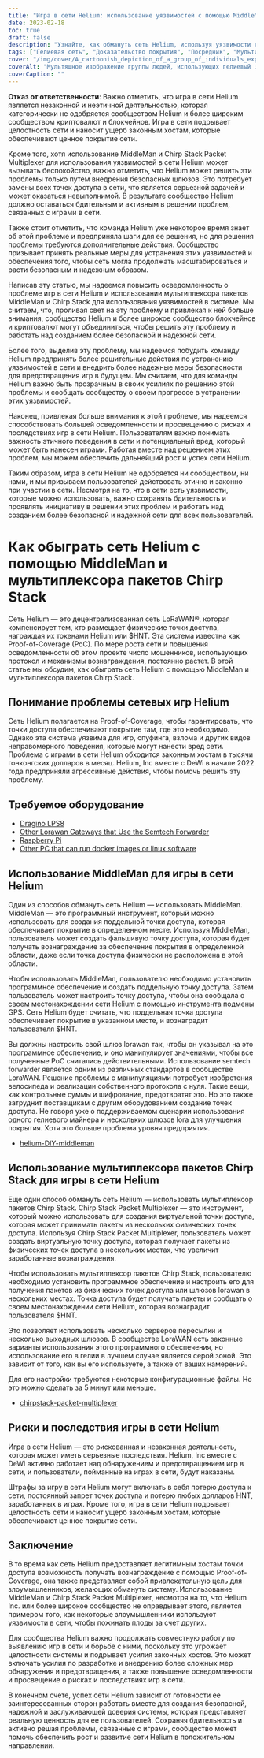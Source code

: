 ```yaml
---
title: "Игра в сети Helium: использование уязвимостей с помощью MiddleMan и мультиплексора пакетов Chirp Stack"
date: 2023-02-18
toc: true
draft: false
description: "Узнайте, как обмануть сеть Helium, используя уязвимости с помощью MiddleMan и Chirp Stack Packet Multiplexer, а также о рисках и последствиях этого."
tags: ["Гелиевая сеть", "Доказательство покрытия", "Посредник", "Мультиплексор пакетов Chirp Stack", "игры", "использование уязвимостей", "Сеть LoRaWAN", "криптовалюта", "блокчейн", "децентрализованная сеть", "горячие точки", "подделка", "мошенничество", "незаконная деятельность", "штрафы", "целостность сети", "награды", "злоумышленники", "сетевая безопасность", "законные хосты"]
cover: "/img/cover/A_cartoonish_depiction_of_a_group_of_individuals_exploiting.png"
coverAlt: "Мультяшное изображение группы людей, использующих гелиевый шар, с изображением шлюза LoRaWAN и мультиплексора пакетов MiddleMan или Chirp Stack на заднем плане."
coverCaption: ""
---
```


**Отказ от ответственности**:
Важно отметить, что игра в сети Helium является незаконной и неэтичной деятельностью, которая категорически не одобряется сообществом Helium и более широким сообществом криптовалют и блокчейнов. Игра в сети подрывает целостность сети и наносит ущерб законным хостам, которые обеспечивают ценное покрытие сети.

Кроме того, хотя использование MiddleMan и Chirp Stack Packet Multiplexer для использования уязвимостей в сети Helium может вызывать беспокойство, важно отметить, что Helium может решить эти проблемы только путем внедрения безопасных шлюзов. Это потребует замены всех точек доступа в сети, что является серьезной задачей и может оказаться невыполнимой. В результате сообщество Helium должно оставаться бдительным и активным в решении проблем, связанных с играми в сети.

Также стоит отметить, что команда Helium уже некоторое время знает об этой проблеме и предприняла шаги для ее решения, но для решения проблемы требуются дополнительные действия. Сообщество призывает принять реальные меры для устранения этих уязвимостей и обеспечения того, чтобы сеть могла продолжать масштабироваться и расти безопасным и надежным образом.

Написав эту статью, мы надеемся повысить осведомленность о проблеме игр в сети Helium и использовании мультиплексора пакетов MiddleMan и Chirp Stack для использования уязвимостей в системе. Мы считаем, что, проливая свет на эту проблему и привлекая к ней больше внимания, сообщество Helium и более широкое сообщество блокчейнов и криптовалют могут объединиться, чтобы решить эту проблему и работать над созданием более безопасной и надежной сети.

Более того, выделив эту проблему, мы надеемся побудить команду Helium предпринять более решительные действия по устранению уязвимостей в сети и внедрить более надежные меры безопасности для предотвращения игр в будущем. Мы считаем, что для команды Helium важно быть прозрачным в своих усилиях по решению этой проблемы и сообщать сообществу о своем прогрессе в устранении этих уязвимостей.

Наконец, привлекая больше внимания к этой проблеме, мы надеемся способствовать большей осведомленности и просвещению о рисках и последствиях игр в сети Helium. Пользователям важно понимать важность этичного поведения в сети и потенциальный вред, который может быть нанесен играми. Работая вместе над решением этих проблем, мы можем обеспечить дальнейший рост и успех сети Helium.

Таким образом, игра в сети Helium не одобряется ни сообществом, ни нами, и мы призываем пользователей действовать этично и законно при участии в сети. Несмотря на то, что в сети есть уязвимости, которые можно использовать, важно сохранять бдительность и проявлять инициативу в решении этих проблем и работать над созданием более безопасной и надежной сети для всех пользователей.

# Как обыграть сеть Helium с помощью MiddleMan и мультиплексора пакетов Chirp Stack
Сеть Helium — это децентрализованная сеть LoRaWAN®, которая компенсирует тем, кто размещает физические точки доступа, награждая их токенами Helium или $HNT. Эта система известна как Proof-of-Coverage (PoC). По мере роста сети и повышения осведомленности об этом проекте число мошенников, использующих протокол и механизмы вознаграждения, постоянно растет. В этой статье мы обсудим, как обыграть сеть Helium с помощью MiddleMan и мультиплексора пакетов Chirp Stack.

## Понимание проблемы сетевых игр Helium
Сеть Helium полагается на Proof-of-Coverage, чтобы гарантировать, что точки доступа обеспечивают покрытие там, где это необходимо. Однако эта система уязвима для игр, спуфинга, взлома и других видов неправомерного поведения, которые могут нанести вред сети. Проблема с играми в сети Helium обходится законным хостам в тысячи гонконгских долларов в месяц. Helium, Inc вместе с DeWi в начале 2022 года предприняли агрессивные действия, чтобы помочь решить эту проблему.

## Требуемое оборудование
- [Dragino LPS8](https://www.ebay.com/sch/i.html?_nkw=dragino+lps8)
- [Other Lorawan Gateways that Use the Semtech Forwarder](https://amzn.to/41bcskb)
- [Raspberry Pi](https://amzn.to/3KjFCYp)
- [Other PC that can run docker images or linux software](https://amzn.to/3YkFhcj)

## Использование MiddleMan для игры в сети Helium
Один из способов обмануть сеть Helium — использовать MiddleMan. MiddleMan — это программный инструмент, который можно использовать для создания поддельной точки доступа, которая обеспечивает покрытие в определенном месте. Используя MiddleMan, пользователь может создать фальшивую точку доступа, которая будет получать вознаграждение за обеспечение покрытия в определенной области, даже если точка доступа физически не расположена в этой области.

Чтобы использовать MiddleMan, пользователю необходимо установить программное обеспечение и создать поддельную точку доступа. Затем пользователь может настроить точку доступа, чтобы она сообщала о своем местонахождении сети Helium с помощью инструмента подмены GPS. Сеть Helium будет считать, что поддельная точка доступа обеспечивает покрытие в указанном месте, и вознаградит пользователя $HNT.

Вы должны настроить свой шлюз lorawan так, чтобы он указывал на это программное обеспечение, и оно манипулирует значениями, чтобы все полученные PoC считались действительными. Использование semtech forwarder является одним из различных стандартов в сообществе LoraWAN. Решение проблемы с манипуляциями потребует изобретения велосипеда и реализации собственного протокола с нуля. Такие вещи, как контрольные суммы и шифрование, предотвратят это. Но это также затруднит поставщикам с другим оборудованием создание точек доступа. Не говоря уже о поддерживаемом сценарии использования одного гелиевого майнера и нескольких шлюзов lora для улучшения покрытия. Хотя это больше проблема уровня предприятия.

 - [helium-DIY-middleman](https://github.com/curiousfokker/helium-DIY-middleman)

## Использование мультиплексора пакетов Chirp Stack для игры в сети Helium
Еще один способ обмануть сеть Helium — использовать мультиплексор пакетов Chirp Stack. Chirp Stack Packet Multiplexer — это инструмент, который можно использовать для создания виртуальной точки доступа, которая может принимать пакеты из нескольких физических точек доступа. Используя Chirp Stack Packet Multiplexer, пользователь может создать виртуальную точку доступа, которая получает пакеты из физических точек доступа в нескольких местах, что увеличит заработанные вознаграждения.

Чтобы использовать мультиплексор пакетов Chirp Stack, пользователю необходимо установить программное обеспечение и настроить его для получения пакетов из физических точек доступа или шлюзов lorawan в нескольких местах. Точка доступа будет получать пакеты и сообщать о своем местонахождении сети Helium, которая вознаградит пользователя $HNT.

Это позволяет использовать несколько серверов пересылки и несколько выходных шлюзов. В сообществе LoraWAN есть законные варианты использования этого программного обеспечения, но использование его в гелии в лучшем случае является серой зоной. Это зависит от того, как вы его используете, а также от ваших намерений.

Для его настройки требуются некоторые конфигурационные файлы. Но это можно сделать за 5 минут или меньше.
- [chirpstack-packet-multiplexer](https://github.com/brocaar/chirpstack-packet-multiplexer)


## Риски и последствия игры в сети Helium
Игра в сети Helium — это рискованная и незаконная деятельность, которая может иметь серьезные последствия. Helium, Inc вместе с DeWi активно работает над обнаружением и предотвращением игр в сети, и пользователи, пойманные на играх в сети, будут наказаны.

Штрафы за игру в сети Helium могут включать в себя потерю доступа к сети, постоянный запрет точек доступа и потерю любых долларов HNT, заработанных в играх. Кроме того, игра в сети Helium подрывает целостность сети и наносит ущерб законным хостам, которые обеспечивают ценное покрытие сети.

## Заключение
В то время как сеть Helium предоставляет легитимным хостам точки доступа возможность получать вознаграждение с помощью Proof-of-Coverage, она также представляет собой привлекательную цель для злоумышленников, желающих обмануть систему. Использование MiddleMan и Chirp Stack Packet Multiplexer, несмотря на то, что Helium Inc. или более широкое сообщество не оправдывает этого, является примером того, как некоторые злоумышленники используют уязвимости в сети, чтобы пожинать плоды за счет других.

Для сообщества Helium важно продолжать совместную работу по выявлению игр в сети и борьбе с ними, поскольку это угрожает целостности системы и подрывает усилия законных хостов. Это может включать усилия по разработке и внедрению более сложных мер обнаружения и предотвращения, а также повышение осведомленности и просвещение о рисках и последствиях игр в сети.

В конечном счете, успех сети Helium зависит от готовности ее заинтересованных сторон работать вместе для создания безопасной, надежной и заслуживающей доверия системы, которая представляет реальную ценность для ее пользователей. Сохраняя бдительность и активно решая проблемы, связанные с играми, сообщество может помочь обеспечить рост и развитие сети Helium в положительном направлении.